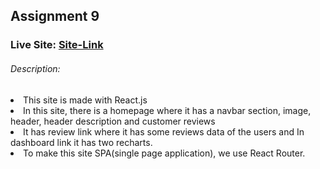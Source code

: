 ## Assignment 9

### Live Site: [Site-Link](https://fabulous-hamster-50a16b.netlify.app/)

###### Description:
<li>This site is made with React.js </li> 
<li>In this site, there is a homepage where it has a navbar section, image, header, header description and customer reviews </li>
<li>It has review link where it has some reviews data of the users and In dashboard link it has two recharts. </li>
<li>To make this site SPA(single page application), we use React Router. </li>